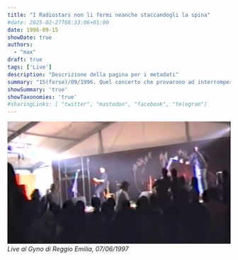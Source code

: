 ```yaml
---
title: "I Radiostars non li fermi neanche staccandogli la spina"
#date: 2025-02-27T08:33:06+01:00
date: 1996-09-15
showDate: true
authors:
  - "max"
draft: true
tags: ['Live']
description: "Descrizione della pagina per i metadati"
summary: "15(forse)/09/1996. Quel concerto che provarono ad interrompere alla Festa dell'Unità di Reggio Emilia"
showSummary: 'true'
showTaxonomies: 'true'
#sharingLinks: [ "twitter", "mastodon", "facebook", "telegram"]
---
```

![Schermata del concerto](featured.png)
*Live al Gyno di Reggio Emilia, 07/06/1997*


